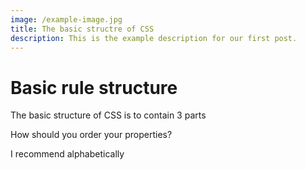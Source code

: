 ```yaml
---
image: /example-image.jpg
title: The basic structre of CSS
description: This is the example description for our first post.
---
```


# Basic rule structure

The basic structure of CSS is to contain 3 parts



How should you order your properties?

I recommend alphabetically